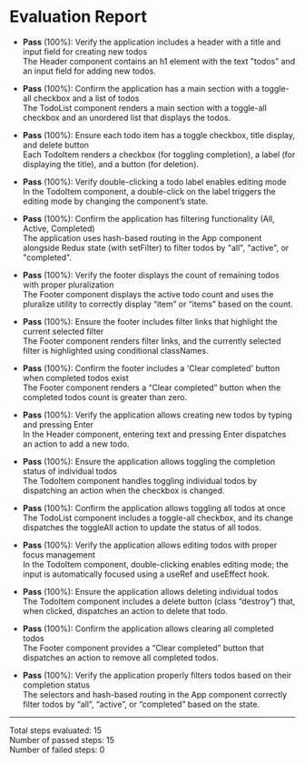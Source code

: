 # Evaluation Report

- **Pass** (100%): Verify the application includes a header with a title and input field for creating new todos  
  The Header component contains an h1 element with the text "todos" and an input field for adding new todos.

- **Pass** (100%): Confirm the application has a main section with a toggle-all checkbox and a list of todos  
  The TodoList component renders a main section with a toggle-all checkbox and an unordered list that displays the todos.

- **Pass** (100%): Ensure each todo item has a toggle checkbox, title display, and delete button  
  Each TodoItem renders a checkbox (for toggling completion), a label (for displaying the title), and a button (for deletion).

- **Pass** (100%): Verify double-clicking a todo label enables editing mode  
  In the TodoItem component, a double-click on the label triggers the editing mode by changing the component’s state.

- **Pass** (100%): Confirm the application has filtering functionality (All, Active, Completed)  
  The application uses hash-based routing in the App component alongside Redux state (with setFilter) to filter todos by "all", "active", or "completed".

- **Pass** (100%): Verify the footer displays the count of remaining todos with proper pluralization  
  The Footer component displays the active todo count and uses the pluralize utility to correctly display “item” or “items” based on the count.

- **Pass** (100%): Ensure the footer includes filter links that highlight the current selected filter  
  The Footer component renders filter links, and the currently selected filter is highlighted using conditional classNames.

- **Pass** (100%): Confirm the footer includes a 'Clear completed' button when completed todos exist  
  The Footer component renders a “Clear completed” button when the completed todos count is greater than zero.

- **Pass** (100%): Verify the application allows creating new todos by typing and pressing Enter  
  In the Header component, entering text and pressing Enter dispatches an action to add a new todo.

- **Pass** (100%): Ensure the application allows toggling the completion status of individual todos  
  The TodoItem component handles toggling individual todos by dispatching an action when the checkbox is changed.

- **Pass** (100%): Confirm the application allows toggling all todos at once  
  The TodoList component includes a toggle-all checkbox, and its change dispatches the toggleAll action to update the status of all todos.

- **Pass** (100%): Verify the application allows editing todos with proper focus management  
  In the TodoItem component, double-clicking enables editing mode; the input is automatically focused using a useRef and useEffect hook.

- **Pass** (100%): Ensure the application allows deleting individual todos  
  The TodoItem component includes a delete button (class “destroy”) that, when clicked, dispatches an action to delete that todo.

- **Pass** (100%): Confirm the application allows clearing all completed todos  
  The Footer component provides a “Clear completed” button that dispatches an action to remove all completed todos.

- **Pass** (100%): Verify the application properly filters todos based on their completion status  
  The selectors and hash-based routing in the App component correctly filter todos by “all”, “active”, or “completed” based on the state.

---

Total steps evaluated: 15  
Number of passed steps: 15  
Number of failed steps: 0